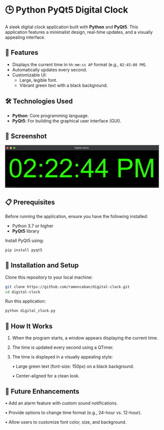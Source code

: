 # 🕒 Python PyQt5 Digital Clock

A sleek digital clock application built with **Python** and **PyQt5**. This application features a minimalist design, real-time updates, and a visually appealing interface.

## 🚀 Features
- Displays the current time in `hh:mm:ss AP` format (e.g., `02:45:08 PM`).
- Automatically updates every second.
- Customizable UI:
  - Large, legible font.
  - Vibrant green text with a black background.

## 🛠️ Technologies Used
- **Python**: Core programming language.
- **PyQt5**: For building the graphical user interface (GUI).

## 📸 Screenshot
![Digital Clock Screenshot](screenshot.png)

## 📋 Prerequisites
Before running the application, ensure you have the following installed:
- Python 3.7 or higher
- **PyQt5** library
  

Install PyQt5 using:
```bash
pip install pyqt5
```
## 🔧 Installation and Setup
Clone this repository to your local machine:

```bash
git clone https://github.com/ramoncaban/digital-clock.git
cd digital-clock
```

Run this application: 
```bash
python digital_clock.py
```


## 🚀 How It Works

1.	When the program starts, a window appears displaying the current time.
2.	The time is updated every second using a QTimer.
3.	The time is displayed in a visually appealing style:
   
	  •	Large green text (font-size: 150px) on a black background.
  	
	  •	Center-aligned for a clean look.

## 🔮 Future Enhancements

•	Add an alarm feature with custom sound notifications.

•	Provide options to change time format (e.g., 24-hour vs. 12-hour).

•	Allow users to customize font color, size, and background.

